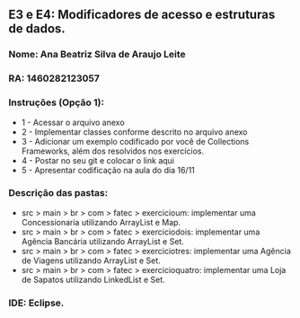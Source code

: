 ## E3 e E4: Modificadores de acesso e estruturas de dados.

### Nome: Ana Beatriz Silva de Araujo Leite
### RA: 1460282123057

### Instruções (Opção 1):
* 1 - Acessar o arquivo anexo
* 2 - Implementar classes conforme descrito no arquivo anexo
* 3 - Adicionar um exemplo codificado por você de Collections Frameworks, além dos resolvidos nos exercícios.
* 4 - Postar no seu git e colocar o link aqui
* 5 - Apresentar codificação na aula do dia 16/11

### Descrição das pastas:
* src > main > br > com > fatec > exercicioum: implementar uma Concessionaria utilizando ArrayList e Map.
* src > main > br > com > fatec > exerciciodois: implementar uma Agência Bancária utilizando ArrayList e Set.
* src > main > br > com > fatec > exerciciotres: implementar uma Agência de Viagens utilizando ArrayList e Set.
* src > main > br > com > fatec > exercicioquatro: implementar uma Loja de Sapatos utilizando LinkedList e Set.

### IDE: Eclipse.



  
